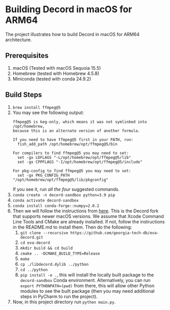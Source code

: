 # Building Decord in macOS for ARM64

The project illustrates how to build Decord in macOS for ARM64 architecture.

## Prerequisites

1. macOS (Tested with macOS Sequoia 15.5)
2. Homebrew (tested with Homebrew 4.5.8)
3. Miniconda (tested with conda 24.9.2)

## Build Steps

1. `brew install ffmpeg@5`
2. You may see the following output:
   ```text
   ffmpeg@5 is keg-only, which means it was not symlinked into /opt/homebrew,
   because this is an alternate version of another formula.
   
   If you need to have ffmpeg@5 first in your PATH, run:
     fish_add_path /opt/homebrew/opt/ffmpeg@5/bin
   
   For compilers to find ffmpeg@5 you may need to set:
     set -gx LDFLAGS "-L/opt/homebrew/opt/ffmpeg@5/lib"
     set -gx CPPFLAGS "-I/opt/homebrew/opt/ffmpeg@5/include"
   
   For pkg-config to find ffmpeg@5 you may need to set:
     set -gx PKG_CONFIG_PATH "/opt/homebrew/opt/ffmpeg@5/lib/pkgconfig"
   ```
   If you see it, run _all the four_ suggested commands.
3. `conda create -n decord-sandbox python=3.9 pip`
4. `conda activate decord-sandbox`
5. `conda install conda-forge::numpy=2.0.2`
6. Then we will follow the instructions
   from [here](https://github.com/georgia-tech-db/eva-decord?tab=readme-ov-file#mac-os). This is the Decord fork that
   supports newer macOS versions. We assume that Xcode Command Line Tools and CMake are already installed. If not,
   follow the instructions in the README.md to install them. Then do the following:
    1. `git clone --recursive https://github.com/georgia-tech-db/eva-decord.git`
    2. `cd eva-decord`
    3. `mkdir build && cd build`
    4. `cmake .. -DCMAKE_BUILD_TYPE=Release`
    5. `make`
    6. `cp ./libdecord.dylib ../python`
    7. `cd ../python`
    8. `pip install -e .`, this will install the locally built package to the `decord-sandbox` Conda environment.
       Alternatively, you can run `export PYTHONPATH=(pwd)` from there, this will allow other Python modules to see the
       built package (then you may need additional steps in PyCharm to run the project).
7. Now, in this project directory run `python main.py`.
